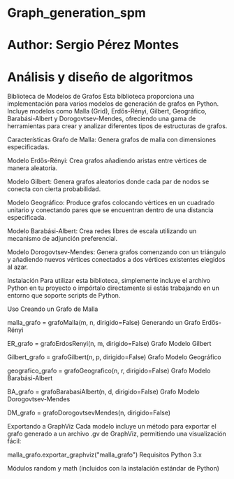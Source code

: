 # Graph_generation_spm
# Author: Sergio Pérez Montes
# Análisis y diseño de algoritmos
Biblioteca de Modelos de Grafos
Esta biblioteca proporciona una implementación para varios modelos de generación de grafos en Python. Incluye modelos como Malla (Grid), Erdős-Rényi, 
Gilbert, Geográfico, Barabási-Albert y Dorogovtsev-Mendes, ofreciendo una gama de herramientas para crear y analizar diferentes tipos de estructuras 
de grafos.

Características
Grafo de Malla: Genera grafos de malla con dimensiones especificadas.

Modelo Erdős-Rényi: Crea grafos añadiendo aristas entre vértices de manera aleatoria.

Modelo Gilbert: Genera grafos aleatorios donde cada par de nodos se conecta con cierta probabilidad.

Modelo Geográfico: Produce grafos colocando vértices en un cuadrado unitario y conectando pares que se encuentran dentro de una distancia especificada.

Modelo Barabási-Albert: Crea redes libres de escala utilizando un mecanismo de adjunción preferencial.

Modelo Dorogovtsev-Mendes: Genera grafos comenzando con un triángulo y añadiendo nuevos vértices conectados a dos vértices existentes elegidos al azar.

Instalación
Para utilizar esta biblioteca, simplemente incluye el archivo Python en tu proyecto o impórtalo directamente si estás trabajando en un entorno que soporte scripts de Python.

Uso
Creando un Grafo de Malla

malla_grafo = grafoMalla(m, n, dirigido=False)
Generando un Grafo Erdős-Rényi

ER_grafo = grafoErdosRenyi(n, m, dirigido=False)
Grafo Modelo Gilbert

Gilbert_grafo = grafoGilbert(n, p, dirigido=False)
Grafo Modelo Geográfico

geografico_grafo = grafoGeografico(n, r, dirigido=False)
Grafo Modelo Barabási-Albert

BA_grafo = grafoBarabasiAlbert(n, d, dirigido=False)
Grafo Modelo Dorogovtsev-Mendes

DM_grafo = grafoDorogovtsevMendes(n, dirigido=False)

Exportando a GraphViz
Cada modelo incluye un método para exportar el grafo generado a un archivo .gv de GraphViz, permitiendo una visualización fácil:

malla_grafo.exportar_graphviz("malla_grafo")
Requisitos
Python 3.x

Módulos random y math (incluidos con la instalación estándar de Python)

